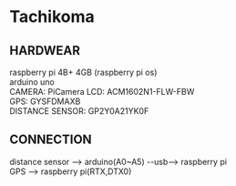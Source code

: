 # Tachikoma

## HARDWEAR
raspberry pi 4B+ 4GB (raspberry pi os)  
arduino uno  
CAMERA: PiCamera
LCD: ACM1602N1-FLW-FBW  
GPS: GYSFDMAXB  
DISTANCE SENSOR: GP2Y0A21YK0F  

## CONNECTION
distance sensor --> arduino(A0~A5) --usb--> raspberry pi  
GPS --> raspberry pi(RTX,DTX0)  

